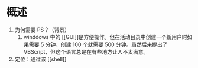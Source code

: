 # 概述
1. 为何需要 PS？（背景）
	1. winddows 中的 [[GUI]]是方便操作。但在活动目录中创建一个新用户时如果需要 5 分钟，创建 100 个就需要 500 分钟。虽然后来提出了 VBScript，但这个语言总是在有些地方让人不太满意。
2. 定位：通过该 [[shell]]